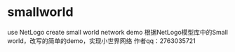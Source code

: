 # smallworld

use NetLogo create small world network demo
根据NetLogo模型库中的Small world，改写的简单的demo，实现小世界网络
作者qq：2763035721
